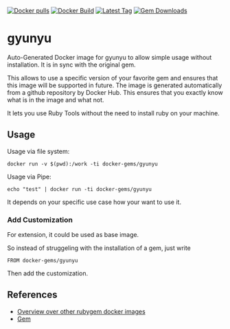 [![Docker pulls](https://img.shields.io/docker/pulls/rubygem/gyunyu.svg)](https://hub.docker.com/r/rubygem/gyunyu/)
[![Docker Build](https://img.shields.io/docker/automated/rubygem/gyunyu.svg)](https://hub.docker.com/r/rubygem/gyunyu/)
[![Latest Tag](https://img.shields.io/github/tag/docker-rubygem/gyunyu.svg)](https://hub.docker.com/r/rubygem/gyunyu/)
[![Gem Downloads](https://img.shields.io/gem/dt/gyunyu.svg)](https://rubygems.org/gems/gyunyu/)
# gyunyu

Auto-Generated Docker image for gyunyu to allow simple usage without installation.
It is in sync with the original gem.

This allows to use a specific version of your favorite gem and ensures that this image will be supported in future.
The image is generated automatically from a github repository by Docker Hub.
This ensures that you exactly know what is in the image and what not.

It lets you use Ruby Tools without the need to install ruby on your machine.

## Usage

Usage via file system:

`docker run -v $(pwd):/work -ti docker-gems/gyunyu`

Usage via Pipe:

`echo "test" | docker run -ti docker-gems/gyunyu`

It depends on your specific use case how your want to use it.

### Add Customization

For extension, it could be used as base image.

So instead of struggeling with the installation of a gem, just write

`FROM docker-gems/gyunyu`

Then add the customization.

## References

 - [Overview over other rubygem docker images](https://github.com/thinkbot/docker-rubygem)
 - [Gem](https://rubygems.org/gems/gyunyu/)
